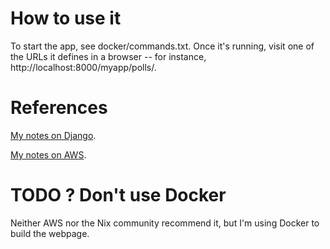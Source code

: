# How to use it

To start the app, see docker/commands.txt.
Once it's running, visit one of the URLs it defines in a browser --
for instance, http://localhost:8000/myapp/polls/.

# References

[My notes on Django](https://github.com/JeffreyBenjaminBrown/notes-in-org-format-on-tech/django.org).

[My notes on AWS](https://github.com/JeffreyBenjaminBrown/notes-in-org-format-on-tech/aws.org).

# TODO ? Don't use Docker

Neither AWS nor the Nix community recommend it,
but I'm using Docker to build the webpage.
